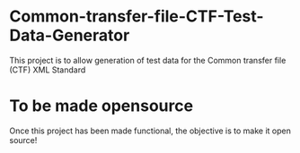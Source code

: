 # Common-transfer-file-CTF-Test-Data-Generator
This project is to allow generation of test data for the Common transfer file (CTF) XML Standard

# To be made opensource
Once this project has been made functional, the objective is to make it open source!
